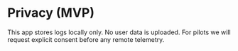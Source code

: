 # Privacy (MVP)
This app stores logs locally only. No user data is uploaded. For pilots we will request explicit consent before any remote telemetry.
